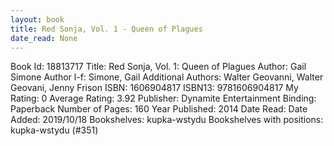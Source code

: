 ```yaml
---
layout: book
title: Red Sonja, Vol. 1 - Queen of Plagues
date_read: None
---
```


Book Id: 18813717
Title: Red Sonja, Vol. 1: Queen of Plagues
Author: Gail Simone
Author l-f: Simone, Gail
Additional Authors: Walter Geovanni, Walter Geovani, Jenny Frison
ISBN: 1606904817
ISBN13: 9781606904817
My Rating: 0
Average Rating: 3.92
Publisher: Dynamite Entertainment
Binding: Paperback
Number of Pages: 160
Year Published: 2014
Date Read: 
Date Added: 2019/10/18
Bookshelves: kupka-wstydu
Bookshelves with positions: kupka-wstydu (#351)

